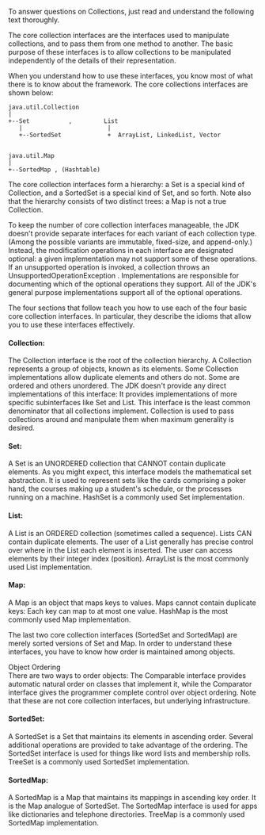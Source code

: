 To answer questions on Collections, just read and understand the following text thoroughly.

The core collection interfaces are the interfaces used to manipulate collections, and to pass them from one method to another. The basic purpose of these interfaces is to allow collections to be manipulated independently of the details of their representation.

When you understand how to use these interfaces, you know most of what there is to know about the framework. The core collections interfaces are shown below: 

```
java.util.Collection
|
+--Set           ,         List       
   |                        |       
   +--SortedSet             +  ArrayList, LinkedList, Vector


java.util.Map
|
+--SortedMap , (Hashtable) 
```

The core collection interfaces form a hierarchy: a Set is a special kind of Collection, and a SortedSet is a special kind of Set, and so forth. Note also that the hierarchy consists of two distinct trees: a Map is not a true Collection.

To keep the number of core collection interfaces manageable, the JDK doesn't provide separate interfaces for each variant of each collection type. (Among the possible variants are immutable, fixed-size, and append-only.) Instead, the modification operations in each interface are designated optional: a given implementation may not support some of these operations. If an unsupported operation is invoked, a collection throws an UnsupportedOperationException . Implementations are responsible for documenting which of the optional operations they support. All of the JDK's general purpose implementations support all of the optional operations.

The four sections that follow teach you how to use each of the four basic core collection interfaces. In particular, they describe the idioms that allow you to use these interfaces effectively.

#### Collection:
The Collection interface is the root of the collection hierarchy. A Collection represents a group of objects, known as its elements. Some Collection implementations allow duplicate elements and others do not. Some are ordered and others unordered. The JDK doesn't provide any direct implementations of this interface: It provides implementations of more specific subinterfaces like Set and List. This interface is the least common denominator that all collections implement. Collection is used to pass collections around and manipulate them when maximum generality is desired.

#### Set:
A Set is an UNORDERED collection that CANNOT contain duplicate elements. As you might expect, this interface models the mathematical set abstraction. It is used to represent sets like the cards comprising a poker hand, the courses making up a student's schedule, or the processes running on a machine. HashSet is a commonly used Set implementation.

#### List:
A List is an ORDERED collection (sometimes called a sequence). Lists CAN contain duplicate elements. The user of a List generally has precise control over where in the List each element is inserted. The user can access elements by their integer index (position). ArrayList is the most commonly used List implementation.

#### Map:
A Map is an object that maps keys to values. Maps cannot contain duplicate keys: Each key can map to at most one value. HashMap is the most commonly used Map implementation.

The last two core collection interfaces (SortedSet and SortedMap) are merely sorted versions of Set and Map. In order to understand these interfaces, you have to know how order is maintained among objects.

Object Ordering</br>
There are two ways to order objects: The Comparable interface provides automatic natural order on classes that implement it, while the Comparator interface gives the programmer complete control over object ordering. Note that these are not core collection interfaces, but underlying infrastructure.

#### SortedSet:
A SortedSet is a Set that maintains its elements in ascending order. Several additional operations are provided to take advantage of the ordering. The SortedSet interface is used for things like word lists and membership rolls. TreeSet is a commonly used SortedSet implementation.

#### SortedMap:
A SortedMap is a Map that maintains its mappings in ascending key order. It is the Map analogue of SortedSet. The SortedMap interface is used for apps like dictionaries and telephone directories. TreeMap is a commonly used SortedMap implementation. 
